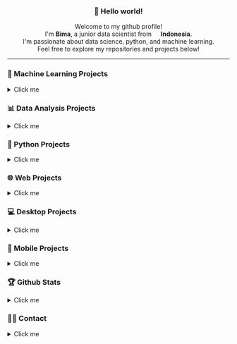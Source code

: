 <h3 align="center">
    👋 Hello world!
</h3>

<p align="center">
    Welcome to my github profile!</br> 
    I'm <b>Bima</b>, a junior data scientist from <img src="https://github.githubassets.com/images/icons/emoji/unicode/1f1ee-1f1e9.png?v8" width="13" /> <b>Indonesia</b>.</br>
    I'm passionate about data science, python, and machine learning.</br>
    Feel free to explore my repositories and projects below!
</p>

<hr>

### 🤖 Machine Learning Projects
<details>
    <summary>Click me</summary>
    <table>
        <thead align="center">
            <tr border: none;>
                <td>
                    <b>🎁 Projects</b>
                </td>
                <td>
                    <b>📃 Description</b>
                </td>
            </tr>
        </thead>
        <tbody>
            <tr>
                <td>
                    <a href="https://github.com/bimarakajati/Nusacular" target="_blank">
                        <b>🇮🇩 Nusacular</b>
                    </a>
                </td>
                <td>
                    This project aims to develop a system capable of detecting regional languages or dialects from text. We will collect a dataset containing text in various regional languages or dialects and train machine learning models to recognize and classify them.
                </td>
            </tr>
            <tr>
                <td>
                    <a href="https://github.com/bimarakajati/Anime-Recommender-System" target="_blank">
                        <b>⛩️ Anime Recommender System</b>
                    </a>
                </td>
                <td>
                    This project analyzes anime recommendation data using two approaches: Content-Based Filtering with K-Nearest Neighbors (KNN) and Collaborative Filtering with the RecommenderNet model.
                </td>
            </tr>
            <tr>
                <td>
                    <a href="https://github.com/bimarakajati/One-Piece-Character-Classifier-using-Transfer-Learning" target="_blank">
                        <b>🏴‍☠️ One Piece Character Classifier using Transfer Learning</b>
                    </a>
                </td>
                <td>
                    This project implements a character classifier for the popular anime One Piece using transfer learning techniques. The classifier can identify 18 different characters from the series with high accuracy.
                </td>
            </tr>
            <tr>
                <td>
                    <a href="https://github.com/bimarakajati/8-Ball-Pool-Sentiment-Analysis" target="_blank">
                        <b>🎱 8 Ball Pool Sentiment Analysis</b>
                    </a>
                </td>
                <td>
                    This project aims to classify the sentiment (negative, neutral, positive) of 8 Ball Pool game reviews on the Play Store.
                </td>
            </tr>
            <tr>
                <td>
                    <a href="https://github.com/bimarakajati/WasteTrack-Chatbot-API" target="_blank">
                        <b>♻️ WasteTrack Chatbot</b>
                    </a>
                </td>
                <td>
                    The project is a chatbot implemented using Flask and Python, incorporating a pre-trained model. The chatbot is designed to interact with users, analyze their input, and generate relevant responses using the trained model.
                </td>
            </tr>
            <tr>
                <td>
                    <a href="https://github.com/bimarakajati/WasteTrack-YOLO-API" target="_blank">
                        <b>♻️ WasteTrack YOLO</b>
                    </a>
                </td>
                <td>
                    The waste classification project is designed to classify waste items as either organic or inorganic using the YOLO (You Only Look Once) object detection algorithm. The project is implemented in Python and utilizes the Flask web framework to create a user-friendly interface for users to interact with.
                </td>
            </tr>
            <tr>
                <td>
                    <a href="https://github.com/bimarakajati/WasteTrack-Time-Series-API" target="_blank">
                        <b>♻️ WasteTrack Time-Series</b>
                    </a>
                </td>
                <td>
                    The WasteTrack Time-Series project is a web application developed to track and visualize waste production over time. It uses Flask, a Python web framework, to build the backend server and provides a user-friendly interface to interact with the waste data.
                </td>
            </tr>
            <tr>
                <td>
                    <a href="https://github.com/bimarakajati/Heart-Failure-Prediction" target="_blank">
                        <b>💔 Heart Failure Prediction</b>
                    </a>
                </td>
                <td>
                    This repository focuses on predicting heart failure using the Hungarian dataset, employing machine learning techniques. Moreover, the model is deployed on Streamlit for easy user interaction.
                </td>
            </tr>
            <tr>
                <td>
                    <a href="https://github.com/bimarakajati/Student-Performance-Prediction" target="_blank">
                        <b>👨🏻‍🎓 Student Performance Prediction</b>
                    </a>
                </td>
                <td>
                    This project involves analyzing and predicting student performance based on various factors such as study hours, previous scores, sleep hours, and extracurricular activities.
                </td>
            </tr>
            <tr>
                <td>
                    <a href="https://github.com/bimarakajati/Shop-Customer-Clustering-and-Classification" target="_blank">
                        <b>🛍️ Shop Customer Clustering and Classification</b>
                    </a>
                </td>
                <td>
                    This project analyzes shop customer data using clustering and classification techniques to uncover insights and predict customer segments.
                </td>
            </tr>
            <tr>
                <td>
                    <a href="https://github.com/bimarakajati/Comparison-of-Naive-Bayes-and-Support-Vector-Machine-Methods-in-Classifying-22-Regional-Languages" target="_blank">
                        <b>🇮🇩 Comparison of Naïve Bayes and Support Vector Machine Methods in Classifying 22 Regional Languages</b>
                    </a>
                </td>
                <td>
                    Indonesia's cultural diversity includes over 1,300 ethnic groups and 2,500 regional languages, posing challenges for language identification in text. This study compares Machine Learning methods to classify 22 regional languages, focusing on their relative performance.
                </td>
            </tr>
            <tr>
                <td>
                    <a href="https://github.com/bimarakajati/Tesla-Stock-Prediction" target="_blank">
                        <b>🚗 Tesla Stock Prediction using LSTM</b>
                    </a>
                </td>
                <td>
                    This project utilizes a Long Short-Term Memory (LSTM) model to predict Tesla (TSLA) stock prices based on historical data. The dataset contains daily stock prices and trading volume from Yahoo Finance, and the project aims to model the future prices using deep learning techniques.
                </td>
            </tr>
            <tr>
                <td>
                    <a href="https://github.com/bimarakajati/Analisis-Sentimen-Debat-Capres-2024" target="_blank">
                        <b>🏛️ Sentiment Analysis of Presidential Debate 2024</b>
                    </a>
                </td>
                <td>
                    This repository contains a sentiment analysis of the 2024 Indonesian presidential debate (debat capres). The approach used includes several stages, ranging from data scraping, data processing, to machine learning modeling.
                </td>
            </tr>
            <tr>
                <td>
                    <a href="https://github.com/bimarakajati/Gemastik-SiPalingInsight" target="_blank">
                        <b>⛽ Prediction of Indonesia's Non-Oil and Gas Export Revenue using Time Series with Vector Autoregressive (VAR)</b>
                    </a>
                </td>
                <td>
                    This project aims to predict Indonesia's revenue and provide recommendations for non-oil and gas export commodities in 2024 using time series with Vector Autoregressive (VAR). The project is part of the Gemastik 2023 event.
                </td>
            </tr>
            <tr>
                <td>
                    <a href="https://github.com/bimarakajati/Healthkathon-BPJS-HealInsights" target="_blank">
                        <b>🏥 Healthkathon 2.0 BPJS Kesehatan</b>
                    </a>
                </td>
                <td>
                    A team project that aims to provide insights into the health data of BPJS Kesehatan members. The project focuses on analyzing the data to identify patterns and trends that can be used to improve the quality of healthcare services provided by BPJS Kesehatan.
                </td>
            </tr>
            <tr>
                <td>
                    <a href="https://github.com/bimarakajati/Fresh-or-Stale-Detection" target="_blank">
                        <b>🍎 Fresh or Stale Detection</b>
                    </a>
                </td>
                <td>
                    This repository contains a Fresh or Stale Detection application that uses the K-Nearest Neighbors (KNN) algorithm to classify fruits and vegetables.
                </td>
            </tr>
        </tbody>
    </table>
</details>

### 📊 Data Analysis Projects
<details>
    <summary>Click me</summary>
    <table>
        <thead align="center">
            <tr border: none;>
                <td>
                    <b>🎁 Projects</b>
                </td>
                <td>
                    <b>📃 Description</b>
                </td>
            </tr>
        </thead>
        <tbody>
            <tr>
                <td>
                    <a href="https://github.com/bimarakajati/Bike-Sharing-Data-Analysis" target="_blank">
                        <b>🚲 Bike Sharing Data Analysis</b>
                    </a>
                </td>
                <td>
                    This project aims to analyze bike sharing data from the UCI Machine Learning Repository. The analysis is conducted to answer several business questions related to factors that affect the number of bike rentals.
                </td>
            </tr>
            <tr>
                <td>
                    <a href="https://github.com/bimarakajati/Annual-People-Analytics-Report" target="_blank">
                        <b>👨‍💼 Annual People Analytics Report</b>
                    </a>
                </td>
                <td>
                    As a People Analytics Associate at The Bloom Company, it is my responsibility to assess the effectiveness of our employee retention and hiring initiatives. In our Annual People Analytics Report for 2011, we aim to provide comprehensive insights on the success of our efforts over the past two years (2010-2011). This includes evaluating the impact of new tenure-based reward programs, analyzing historical data for more accurate manpower planning, and assessing the inclusivity of our hiring practices in terms of age and gender distributions. Our objective is to determine whether these initiatives have achieved the desired outcomes and inform future decision-making strategies.
                </td>
            </tr>
            <tr>
                <td>
                    <a href="https://github.com/bimarakajati/Cost-Effectiveness-Analysis-of-Employee-Payroll-Scheme" target="_blank">
                        <b>💸 Cost Effectiveness Analysis of Employee Payroll Scheme</b>
                    </a>
                </td>
                <td>
                    As a Data Analyst at The Bloom Company, I am tasked with assessing the cost-effectiveness of our current payroll scheme for Bloomers. With over 35,000 users and 1,400 Bloomers, our fast-growing SaaS company operates across multiple cities in Indonesia. In our 7th year, I am working closely with the management team to analyze the salary per hour for Bloomers in each office branch, considering the number of employees per month. This analysis will help us make informed decisions about our payroll allocation and ensure a fair and efficient compensation system.
                </td>
            </tr>
            <tr>
                <td>
                    <a href="https://github.com/bimarakajati/Demand-Trend-Analysis-and-Transaction-Conversion-Rate-for-Providing-Better-Customer-Satisfaction" target="_blank">
                        <b>💱 Demand Trend Analysis and Transaction Conversion Rate for Providing Better Customer Satisfaction</b>
                    </a>
                </td>
                <td>
                    Never Forget Company is a prominent B2B Marketplace Platform in Indonesia, connecting buyers and sellers in various industries. Never Forget Company needs several metrics and analysis that will be used to measure their transaction performance. This repository contains insights and solutions for Never Forget Company, following the instructions given.
                </td>
            </tr>
            <tr>
                <td>
                    <a href="https://github.com/bimarakajati/Indonesian-Severe-Food-and-Undernourishment-Population" target="_blank">
                        <b>💚 Indonesian Severe Food and Undernourishment Population</b>
                    </a>
                </td>
                <td>
                    My project focuses on the Indonesian Severe Food and Undernourishment Population, utilizing the analysis of data from the World Development Indicators (WDI) specifically related to the healthcare sector between 2015 and 2019. The objective of this project is to examine the prevalence of severe food insecurity and undernourishment in Indonesia during this time period and gain insights into the challenges faced by the population in accessing adequate nutrition.
                </td>
            </tr>
            <tr>
                <td>
                    <a href="https://github.com/bimarakajati/MyAnimeList-Text-Mining-and-Analysis" target="_blank">
                        <b>🌸 MyAnimeList Text Mining and Analysis</b>
                    </a>
                </td>
                <td>
                    This repository contains a text mining and analysis project focused on the anime titled "Jujutsu Kaisen." The primary goal of this project is to analyze and gain insights from user reviews on MyAnimeList (MAL) related to "Jujutsu Kaisen".
                </td>
            </tr>
        </tbody>
    </table>
</details>

### 🐍 Python Projects
<details>
    <summary>Click me</summary>
    <table>
        <thead align="center">
            <tr border: none;>
                <td>
                    <b>🎁 Projects</b>
                </td>
                <td>
                    <b>📃 Description</b>
                </td>
            </tr>
        </thead>
        <tbody>
            <tr>
                <td>
                    <a href="https://github.com/bimarakajati/MyAnimeList-Scraper" target="_blank">
                        <b>🍥 MyAnimeList Scraper</b>
                    </a>
                </td>
                <td>
                    This is a Scrapy project that is designed to scrape the top anime from MyAnimeList. The scraper extracts anime titles, scores, episode count, aired dates, and user counts.
                </td>
            </tr>
            <tr>
                <td>
                    <a href="https://github.com/bimarakajati/Webpage-Screenshot-App" target="_blank">
                        <b>📸 Webpage Screenshot App</b>
                    </a>
                </td>
                <td>
                    Simple webpage screenshot app built with streamlit, and selenium.
                </td>
            </tr>
            <tr>
                <td>
                    <a href="https://github.com/bimarakajati/Telegram-Spotify-Bio" target="_blank">
                        <b>🟢 Telegram Spotify Bio</b>
                    </a>
                </td>
                <td>
                    Update your bio with the song you're listening to on spotify!
                </td>
            </tr>
        </tbody>
    </table>
</details>

### 🌐 Web Projects
<details>
    <summary>Click me</summary>
    <table>
        <thead align="center">
            <tr border: none;>
                <td>
                    <b>🎁 Projects</b>
                </td>
                <td>
                    <b>📃 Description</b>
                </td>
                <td>
                    <b>🌐 Link</b>
                </td>
            </tr>
        </thead>
        <tbody>
            <tr>
                <td>
                    <a href="https://github.com/bimarakajati/SiDrone-Web" target="_blank">
                        <b>🚁 SiDrone Web</b>
                    </a>
                </td>
                <td>The SiDrone website is designed for a business that specializes in efficient and cost-effective land spraying using drone technology. It showcases the benefits of using drones for agricultural purposes and provides information on the services offered by SiDrone. The website also includes features such as a contact form for inquiries and a gallery to showcase successful projects and drone technology in action.</td>
                <td>
                    <a href="https://sidrone.id/" target="_blank">
                        <b>link</b>
                    </a>
                </td>
            </tr>
            <!-- <tr>
                <td>
                    <a href="https://github.com/bimarakajati/Rakarts-Store" target="_blank">
                        <b>Rakarts Store</b>
                    </a>
                </td>
                <td>The Rakarts Store is a website project for the Advanced Web Programming final exam. It is an e-commerce website where all purchased items are stored in a database. Additionally, it includes login features for both admins and general users. The admin login allows administrators to view all incoming orders.</td>
                <td>
                    <a href="https://rakarts.rf.gd/" target="_blank">
                        <b>link</b>
                    </a>
                </td>
            </tr> -->
        </tbody>
    </table>
</details>

### 💻 Desktop Projects
<details>
    <summary>Click me</summary>
    <table>
        <thead align="center">
            <tr border: none;>
                <td>
                    <b>🎁 Projects</b>
                </td>
                <td>
                    <b>📃 Description</b>
                </td>
            </tr>
        </thead>
        <tbody>
            <tr>
                <td>
                    <a href="https://github.com/bimarakajati/BashTravel" target="_blank">
                        <b>🚍 BASH Travel</b>
                    </a>
                </td>
                <td>
                    A desktop application for managing travel bookings. This application is built using Java and MySQL for the database.
                </td>
            </tr>
            <tr>
                <td>
                    <a href="https://github.com/bimarakajati/Bima-Book-Store" target="_blank">
                        <b>📖 Bima Book Store</b>
                    </a>
                </td>
                <td>
                    A desktop application for managing a bookstore. This application is built using Java and MySQL for the database.
                </td>
            </tr>
        </tbody>
    </table>
</details>

### 📱 Mobile Projects
<details>
    <summary>Click me</summary>
    <table>
        <thead align="center">
            <tr border: none;>
                <td>
                    <b>🎁 Projects</b>
                </td>
                <td>
                    <b>📃 Description</b>
                </td>
            </tr>
        </thead>
        <tbody>
            <tr>
                <td>
                    <a href="https://github.com/bimarakajati/GoWisata-Semarang" target="_blank">
                        <b>🛣️ GoWisata Semarang</b>
                    </a>
                </td>
                <td>
                    A mobile application for exploring tourist attractions in Semarang. This application is built using Java.
                </td>
            </tr>
            <tr>
                <td>
                    <a href="https://github.com/bimarakajati/ProjectPPB-Akhir" target="_blank">
                        <b>💡 Bima Education</b>
                    </a>
                </td>
                <td>
                    Bima Education is a comprehensive learning platform that provides resources and tutorials for programming languages such as Python, C++, and more. This application is built using Java.
                </td>
            </tr>
        </tbody>
    </table>
</details>

### 🏆 Github Stats
<details>
    <summary>Click me</summary>
        <img src="https://github-readme-stats.vercel.app/api?username=bimarakajati&show_icons=true&theme=merko&card_width=467" alt="Github Stats" /><br>
        <img src="https://github-readme-stats.vercel.app/api/top-langs/?username=bimarakajati&layout=compact&theme=merko&card_width=467" alt="Most Used Languages" /><br>
        <img src="https://komarev.com/ghpvc/?username=bimarakajati&&style=flat-square" alt="Profile Views Counter" />
</details>

### 👨‍💼 Contact
<details>
    <summary>Click me</summary>
        <a href="mailto:bimandugal@gmail.com"target="_blank">
            <img src="https://img.shields.io/badge/email-%23D14836.svg?&style=for-the-badge&logo=gmail&logoColor=white" height=25>
        </a>
        <a href="https://www.linkedin.com/in/bimarakajati" target="_blank">
            <img src="https://img.shields.io/badge/linkedin-%230077B5.svg?&style=for-the-badge&logo=linkedin&logoColor=white" height=25>
        </a>
</details>
